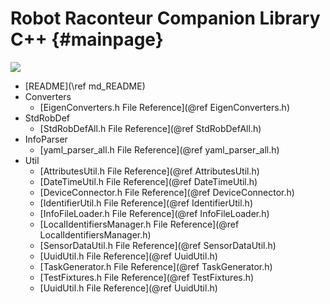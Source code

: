 Robot Raconteur Companion Library C++ {#mainpage}
==============

![](logo-header.svg)

* [README](\ref md_README)
* Converters
  * [EigenConverters.h File Reference](@ref EigenConverters.h)
* StdRobDef
  * [StdRobDefAll.h File Reference](@ref StdRobDefAll.h)
* InfoParser
  * [yaml_parser_all.h File Reference](@ref yaml_parser_all.h)
* Util
  * [AttributesUtil.h File Reference](@ref AttributesUtil.h)
  * [DateTimeUtil.h File Reference](@ref DateTimeUtil.h)
  * [DeviceConnector.h File Reference](@ref DeviceConnector.h)
  * [IdentifierUtil.h File Reference](@ref IdentifierUtil.h)
  * [InfoFileLoader.h File Reference](@ref InfoFileLoader.h)
  * [LocalIdentifiersManager.h File Reference](@ref LocalIdentifiersManager.h)
  * [SensorDataUtil.h File Reference](@ref SensorDataUtil.h)
  * [UuidUtil.h File Reference](@ref UuidUtil.h)
  * [TaskGenerator.h File Reference](@ref TaskGenerator.h)
  * [TestFixtures.h File Reference](@ref TestFixtures.h)
  * [UuidUtil.h File Reference](@ref UuidUtil.h)
